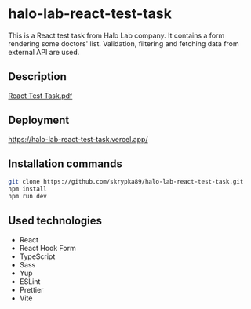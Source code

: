 # halo-lab-react-test-task

This is a React test task from Halo Lab company. It contains a form rendering some doctors' list. Validation, filtering and fetching data from external API are used.

## Description

[React Test Task.pdf](https://github.com/skrypka89/halo-lab-react-test-task/blob/master/React%20Test%20Task.pdf)

## Deployment

https://halo-lab-react-test-task.vercel.app/

## Installation commands

```bash
git clone https://github.com/skrypka89/halo-lab-react-test-task.git
npm install
npm run dev
```

## Used technologies

- React
- React Hook Form
- TypeScript
- Sass
- Yup
- ESLint
- Prettier
- Vite
